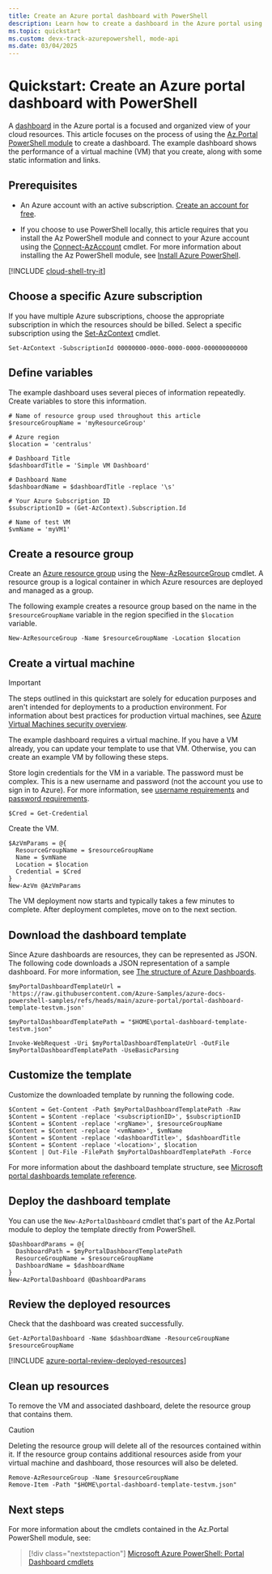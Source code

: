 ```yaml
---
title: Create an Azure portal dashboard with PowerShell
description: Learn how to create a dashboard in the Azure portal using Azure PowerShell.
ms.topic: quickstart
ms.custom: devx-track-azurepowershell, mode-api
ms.date: 03/04/2025
---
```


# Quickstart: Create an Azure portal dashboard with PowerShell

A [dashboard](azure-portal-dashboards.md) in the Azure portal is a focused and organized view of your cloud resources. This article focuses on the process of using the [Az.Portal PowerShell module](/powershell/module/az.portal) to create a dashboard. The example dashboard shows the performance of a virtual machine (VM) that you create, along with some static information and links.

## Prerequisites

- An Azure account with an active subscription. [Create an account for free](https://azure.microsoft.com/free/?WT.mc_id=A261C142F).

- If you choose to use PowerShell locally, this article requires that you install the Az PowerShell module and connect to your Azure account using the [Connect-AzAccount](/powershell/module/az.accounts/connect-azaccount) cmdlet. For more information about installing the Az PowerShell module, see [Install Azure PowerShell](/powershell/azure/install-azure-powershell).

[!INCLUDE [cloud-shell-try-it](~/reusable-content/ce-skilling/azure/includes/cloud-shell-try-it.md)]

## Choose a specific Azure subscription

If you have multiple Azure subscriptions, choose the appropriate subscription in which the resources should be billed. Select a specific subscription using the
[Set-AzContext](/powershell/module/az.accounts/set-azcontext) cmdlet.

```azurepowershell-interactive
Set-AzContext -SubscriptionId 00000000-0000-0000-0000-000000000000
```

## Define variables

The example dashboard uses several pieces of information repeatedly. Create variables to store this information.

```azurepowershell-interactive
# Name of resource group used throughout this article
$resourceGroupName = 'myResourceGroup'

# Azure region
$location = 'centralus'

# Dashboard Title
$dashboardTitle = 'Simple VM Dashboard'

# Dashboard Name
$dashboardName = $dashboardTitle -replace '\s'

# Your Azure Subscription ID
$subscriptionID = (Get-AzContext).Subscription.Id

# Name of test VM
$vmName = 'myVM1'
```

## Create a resource group

Create an [Azure resource group](/azure/azure-resource-manager/management/overview) using the [New-AzResourceGroup](/powershell/module/az.resources/new-azresourcegroup)
cmdlet. A resource group is a logical container in which Azure resources are deployed and managed as a group.

The following example creates a resource group based on the name in the `$resourceGroupName`
variable in the region specified in the `$location` variable.

```azurepowershell-interactive
New-AzResourceGroup -Name $resourceGroupName -Location $location
```

## Create a virtual machine

> [!IMPORTANT]
> The steps outlined in this quickstart are solely for education purposes and aren't intended for deployments to a production environment. For information about best practices for production virtual machines, see [Azure Virtual Machines security overview](/azure/security/fundamentals/virtual-machines-overview?toc=%2Fazure%2Fvirtual-machines%2Ftoc.json).

The example dashboard requires a virtual machine. If you have a VM already, you can update your template to use that VM. Otherwise, you can create an example VM by following these steps.

Store login credentials for the VM in a variable. The password must be complex. This is a new username and password (not the account you use to sign in to Azure). For more information, see [username requirements](/azure/virtual-machines/windows/faq#what-are-the-username-requirements-when-creating-a-vm-)
and [password requirements](/azure/virtual-machines/windows/faq#what-are-the-password-requirements-when-creating-a-vm-).

```azurepowershell-interactive
$Cred = Get-Credential
```

Create the VM.

```azurepowershell-interactive
$AzVmParams = @{
  ResourceGroupName = $resourceGroupName
  Name = $vmName
  Location = $location
  Credential = $Cred
}
New-AzVm @AzVmParams
```

The VM deployment now starts and typically takes a few minutes to complete. After deployment completes, move on to the next section.

## Download the dashboard template

Since Azure dashboards are resources, they can be represented as JSON. The following code downloads a JSON representation of a sample dashboard. For more information, see [The structure of Azure Dashboards](./azure-portal-dashboards-structure.md).

```azurepowershell-interactive
$myPortalDashboardTemplateUrl = 'https://raw.githubusercontent.com/Azure-Samples/azure-docs-powershell-samples/refs/heads/main/azure-portal/portal-dashboard-template-testvm.json'

$myPortalDashboardTemplatePath = "$HOME\portal-dashboard-template-testvm.json"

Invoke-WebRequest -Uri $myPortalDashboardTemplateUrl -OutFile $myPortalDashboardTemplatePath -UseBasicParsing
```

## Customize the template

Customize the downloaded template by running the following code.

```azurepowershell
$Content = Get-Content -Path $myPortalDashboardTemplatePath -Raw
$Content = $Content -replace '<subscriptionID>', $subscriptionID
$Content = $Content -replace '<rgName>', $resourceGroupName
$Content = $Content -replace '<vmName>', $vmName
$Content = $Content -replace '<dashboardTitle>', $dashboardTitle
$Content = $Content -replace '<location>', $location
$Content | Out-File -FilePath $myPortalDashboardTemplatePath -Force
```

For more information about the dashboard template structure, see [Microsoft portal dashboards template reference](/azure/templates/microsoft.portal/dashboards).

## Deploy the dashboard template

You can use the `New-AzPortalDashboard` cmdlet that's part of the Az.Portal module to deploy the template directly from PowerShell.

```azurepowershell
$DashboardParams = @{
  DashboardPath = $myPortalDashboardTemplatePath
  ResourceGroupName = $resourceGroupName
  DashboardName = $dashboardName
}
New-AzPortalDashboard @DashboardParams
```

## Review the deployed resources

Check that the dashboard was created successfully.

```azurepowershell
Get-AzPortalDashboard -Name $dashboardName -ResourceGroupName $resourceGroupName
```

[!INCLUDE [azure-portal-review-deployed-resources](./includes/azure-portal-review-deployed-resources.md)]

## Clean up resources

To remove the VM and associated dashboard, delete the resource group that contains them.

> [!CAUTION]
> Deleting the resource group will delete all of the resources contained within it. If the resource group contains additional resources aside from your virtual machine and dashboard, those resources will also be deleted.

```azurepowershell-interactive
Remove-AzResourceGroup -Name $resourceGroupName
Remove-Item -Path "$HOME\portal-dashboard-template-testvm.json"
```

## Next steps

For more information about the cmdlets contained in the Az.Portal PowerShell module, see:

> [!div class="nextstepaction"]
> [Microsoft Azure PowerShell: Portal Dashboard cmdlets](/powershell/module/Az.Portal/#portal)
